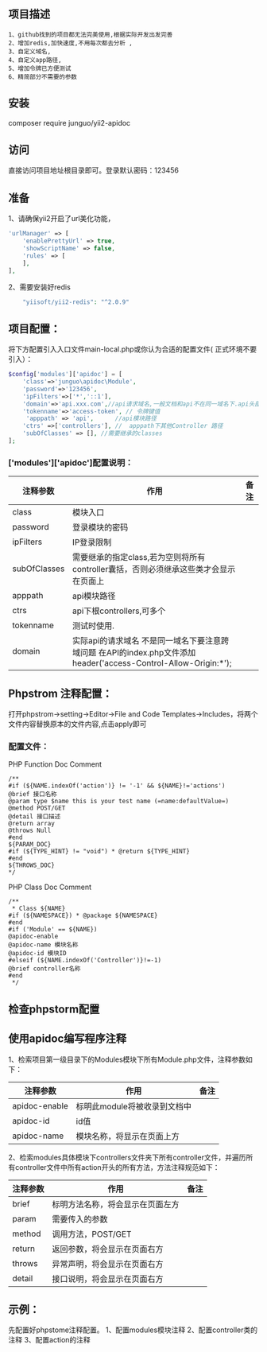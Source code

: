 ## 项目描述
    1、github找到的项目都无法完美使用,根据实际开发出发完善
    2、增加redis,加快速度,不用每次都去分析 ,
    3、自定义域名,
    4、自定义app路径,
    5、增加令牌已方便测试
    6、精简部分不需要的参数
## 安装
composer require junguo/yii2-apidoc

## 访问
直接访问项目地址根目录即可。登录默认密码：123456

## 准备
1、请确保yii2开启了url美化功能，
``` php
'urlManager' => [
    'enablePrettyUrl' => true,
    'showScriptName' => false,
    'rules' => [
    ],
],
```
2、需要安装好redis
``` php
    "yiisoft/yii2-redis": "^2.0.9"
```
## 项目配置：
将下方配置引入入口文件main-local.php或你认为合适的配置文件( 正式环境不要引入）：
``` php
$config['modules']['apidoc'] = [
    'class'=>'junguo\apidoc\Module',
    'password'=>'123456',
    'ipFilters'=>['*','::1'],
    'domain'=>'api.xxx.com',//api请求域名,一般文档和api不在同一域名下.api头部添加header('access-Control-Allow-Origin:*'); ,否则会出现跨域问题
    'tokenname'=>'access-token', // 令牌键值
     'apppath' => 'api',      //api模块路径
    'ctrs' =>['controllers'], //  apppath下其他Controller 路径
    'subOfClasses' => [], //需要继承的classes
];

```

### ['modules']['apidoc']配置说明：

  注释参数  | 作用 | 备注
  ------------- | ------------- |  -------------
  class  | 模块入口 |
  password | 登录模块的密码 |
  ipFilters | IP登录限制 |
  subOfClasses | 需要继承的指定class,若为空则将所有controller囊括，否则必须继承这些类才会显示在页面上
  apppath    |api模块路径
  ctrs      | api下根controllers,可多个
  tokenname  |测试时使用.
  domain  |实际api的请求域名  不是同一域名下要注意跨域问题 在API的index.php文件添加 header('access-Control-Allow-Origin:*');
## Phpstrom 注释配置：
打开phpstrom->setting->Editor->File and Code Templates->Includes，将两个文件内容替换原本的文件内容,点击apply即可

### 配置文件：
PHP Function Doc Comment
```
/**
#if (${NAME.indexOf('action')} != '-1' && ${NAME}!='actions')
@brief 接口名称
@param type $name this is your test name (=name:defaultValue=)
@method POST/GET
@detail 接口描述
@return array
@throws Null
#end
${PARAM_DOC}
#if (${TYPE_HINT} != "void") * @return ${TYPE_HINT}
#end
${THROWS_DOC}
*/
```

PHP Class Doc Comment
```
/**
 * Class ${NAME}
#if (${NAMESPACE}) * @package ${NAMESPACE}
#end
#if ('Module' == ${NAME})
@apidoc-enable
@apidoc-name 模块名称
@apidoc-id 模块ID
#elseif (${NAME.indexOf('Controller')}!=-1)
@brief controller名称
#end
 */
```

## 检查phpstorm配置


## 使用apidoc编写程序注释
1、检索项目第一级目录下的Modules模块下所有Module.php文件，注释参数如下：

  注释参数  | 作用 | 备注
  ------------- | ------------- |  -------------
apidoc-enable  | 标明此module将被收录到文档中 |
apidoc-id      | id值 |
apidoc-name    | 模块名称，将显示在页面上方 |


2、检索modules具体模块下controllers文件夹下所有controller文件，并遍历所有controller文件中所有action开头的所有方法，方法注释规范如下：

  注释参数  | 作用 | 备注
  ------------- | ------------- |  -------------
 brief         | 标明方法名称，将会显示在页面左方      |
 param        | 需要传入的参数 
 method        | 调用方法，POST/GET      |
 return        | 返回参数，将会显示在页面右方      |
 throws        | 异常声明，将会显示在页面右方      |
 detail        | 接口说明，将会显示在页面右方      |



## 示例：
先配置好phpstome注释配置。
1、配置modules模块注释
2、配置controller类的注释
3、配置action的注释
